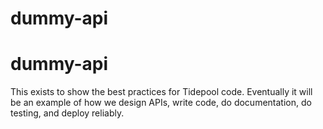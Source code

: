 dummy-api
=========
# dummy-api

This exists to show the best practices for Tidepool code. Eventually it will be an example of how we design APIs, write code, do documentation, do testing, and deploy reliably.
